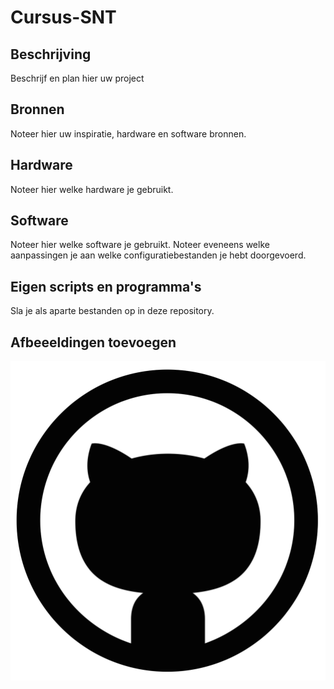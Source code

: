 # Cursus-SNT
## Beschrijving
Beschrijf en plan hier uw project
## Bronnen
Noteer hier uw inspiratie, hardware en software bronnen.
## Hardware
Noteer hier welke hardware je gebruikt.
## Software
Noteer hier welke software je gebruikt.
Noteer eveneens welke aanpassingen je aan welke configuratiebestanden je hebt doorgevoerd.
## Eigen scripts en programma's
Sla je als aparte bestanden op in deze repository.
## Afbeeeldingen toevoegen
![En dit is de afbeelding in de image map](images/GitHub.png)
